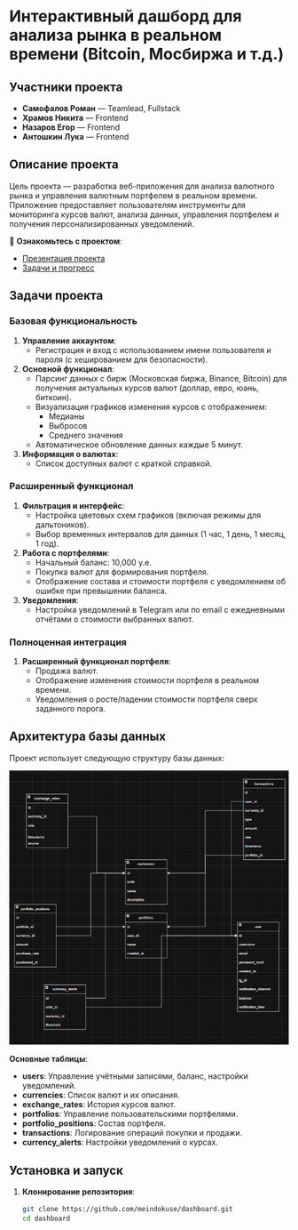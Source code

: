 # Интерактивный дашборд для анализа рынка в реальном времени (Bitcoin, Мосбиржа и т.д.)

## Участники проекта
- **Самофалов Роман** — Teamlead, Fullstack
- **Храмов Никита** — Frontend
- **Назаров Егор** — Frontend
- **Антошкин Лука** — Frontend

## Описание проекта

Цель проекта — разработка веб-приложения для анализа валютного рынка и управления валютным портфелем в реальном времени. Приложение предоставляет пользователям инструменты для мониторинга курсов валют, анализа данных, управления портфелем и получения персонализированных уведомлений.

📌 **Ознакомьтесь с проектом**:
- [Презентация проекта](https://github.com/meindokuse/dashboard/blob/master/%D0%A8%D0%BA%D0%B5%D0%BB%D1%8C%D0%9A%D0%BE%D0%B8%D0%BD108%D0%B3%D1%80%D1%83%D0%BF%D0%BF%D0%B0.PPTX)
- [Задачи и прогресс](https://github.com/meindokuse/dashboard/issues)

## Задачи проекта

### Базовая функциональность
1. **Управление аккаунтом**:
   - Регистрация и вход с использованием имени пользователя и пароля (с хешированием для безопасности).
2. **Основной функционал**:
   - Парсинг данных с бирж (Московская биржа, Binance, Bitcoin) для получения актуальных курсов валют (доллар, евро, юань, биткоин).
   - Визуализация графиков изменения курсов с отображением:
     - Медианы
     - Выбросов
     - Среднего значения
   - Автоматическое обновление данных каждые 5 минут.
3. **Информация о валютах**:
   - Список доступных валют с краткой справкой.

### Расширенный функционал
1. **Фильтрация и интерфейс**:
   - Настройка цветовых схем графиков (включая режимы для дальтоников).
   - Выбор временных интервалов для данных (1 час, 1 день, 1 месяц, 1 год).
2. **Работа с портфелями**:
   - Начальный баланс: 10,000 у.е.
   - Покупка валют для формирования портфеля.
   - Отображение состава и стоимости портфеля с уведомлением об ошибке при превышении баланса.
3. **Уведомления**:
   - Настройка уведомлений в Telegram или по email с ежедневными отчётами о стоимости выбранных валют.

### Полноценная интеграция
1. **Расширенный функционал портфеля**:
   - Продажа валют.
   - Отображение изменения стоимости портфеля в реальном времени.
   - Уведомления о росте/падении стоимости портфеля сверх заданного порога.

## Архитектура базы данных

Проект использует следующую структуру базы данных:

![Database Diagram](./img.png)

**Основные таблицы**:
- **users**: Управление учётными записями, баланс, настройки уведомлений.
- **currencies**: Список валют и их описания.
- **exchange_rates**: История курсов валют.
- **portfolios**: Управление пользовательскими портфелями.
- **portfolio_positions**: Состав портфеля.
- **transactions**: Логирование операций покупки и продажи.
- **currency_alerts**: Настройки уведомлений о курсах.

## Установка и запуск

1. **Клонирование репозитория**:
   ```bash
   git clone https://github.com/meindokuse/dashboard.git
   cd dashboard
